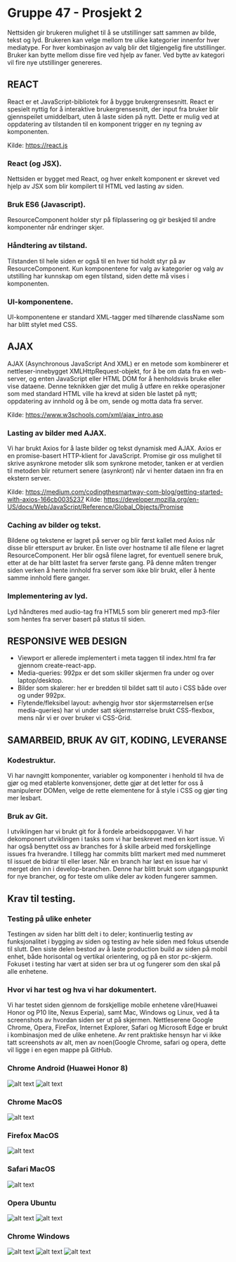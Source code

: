 # Gruppe 47 - Prosjekt 2

Nettsiden gir brukeren mulighet til å se utstillinger satt sammen av bilde, tekst og lyd. Brukeren kan velge mellom tre ulike kategorier innenfor hver mediatype. For hver kombinasjon av valg blir det tilgjengelig fire utstillinger. Bruker kan bytte mellom disse fire ved hjelp av faner. Ved bytte av kategori vil fire nye utstillinger genereres.

## REACT
React er et JavaScript-bibliotek for å bygge brukergrensesnitt. React er spesielt nyttig for å interaktive brukergrensesnitt, der input fra bruker blir gjennspeilet umiddelbart, uten å laste siden på nytt. Dette er mulig ved at oppdatering av tilstanden til en komponent trigger en ny tegning av komponenten.

Kilde: https://react.js

### React (og JSX).

Nettsiden er bygget med React, og hver enkelt komponent er skrevet ved hjelp av JSX som blir kompilert til HTML ved lasting av siden. 

### Bruk ES6 (Javascript).

ResourceComponent holder styr på filplassering og gir beskjed til andre komponenter når endringer skjer.

### Håndtering av tilstand.

Tilstanden til hele siden er også til en hver tid holdt styr på av ResourceComponent. Kun komponentene for valg av kategorier og valg av utstilling har kunnskap om egen tilstand, siden dette må vises i komponenten. 

### UI-komponentene.

UI-komponentene er standard XML-tagger med tilhørende className som har blitt stylet med CSS.

## AJAX

AJAX (Asynchronous JavaScript And XML) er en metode som kombinerer et nettleser-innebygget XMLHttpRequest-objekt, for å be om data fra en web-server, og enten JavaScript eller HTML DOM for å henholdsvis bruke eller vise dataene. Denne teknikken gjør det mulig å utføre en rekke operasjoner som med standard HTML ville ha krevd at siden ble lastet på nytt; oppdatering av innhold og å be om, sende og motta data fra server.

Kilde: https://www.w3schools.com/xml/ajax_intro.asp

### Lasting av bilder med AJAX.

Vi har brukt Axios for å laste bilder og tekst dynamisk med AJAX. Axios er en promise-basert HTTP-klient for JavaScript. Promise gir oss mulighet til skrive asynkrone metoder slik som synkrone metoder, tanken er at verdien til metoden blir returnert senere (asynkront) når vi henter dataen inn fra en ekstern server.

Kilde: https://medium.com/codingthesmartway-com-blog/getting-started-with-axios-166cb0035237
Kilde: https://developer.mozilla.org/en-US/docs/Web/JavaScript/Reference/Global_Objects/Promise

### Caching av bilder og tekst.

Bildene og tekstene er lagret på server og blir først kallet med Axios når disse blir etterspurt av bruker. En liste over hostname til alle filene er lagret ResourceComponent. Her blir også filene lagret, for eventuell senere bruk, etter at de har blitt lastet fra server første gang. På denne måten trenger siden verken å hente innhold fra server som ikke blir brukt, eller å hente samme innhold flere ganger. 

### Implementering av lyd.

Lyd håndteres med audio-tag fra HTML5 som blir generert med mp3-filer som hentes fra server basert på status til siden.

## RESPONSIVE WEB DESIGN

- Viewport er allerede implementert i meta taggen til index.html fra før gjennom create-react-app.
- Media-queries: 992px er det som skiller skjermen fra under og over laptop/desktop.
- Bilder som skalerer: her er bredden til bildet satt til auto i CSS både over og under 992px.
- Flytende/fleksibel layout: avhengig hvor stor skjermstørrelsen er(se media-queries) har vi under satt skjermstørrelse brukt CSS-flexbox, mens når vi er over bruker vi CSS-Grid.

## SAMARBEID, BRUK AV GIT, KODING, LEVERANSE

### Kodestruktur.

Vi har navngitt komponenter, variabler og komponenter i henhold til hva de gjør og med etablerte konvensjoner, dette gjør at det letter for oss å manipulerer DOMen, velge de rette elementene for å style i CSS og gjør ting mer lesbart.


### Bruk av Git.

I utviklingen har vi brukt git for å fordele arbeidsoppgaver. Vi har dekomponert utviklingen i tasks som vi har beskrevet med en kort issue. Vi har også benyttet oss av branches for å skille arbeid med forskjellinge issues fra hverandre. I tillegg har commits blitt markert med med nummeret til issuet de bidrar til eller løser. Når en branch har løst en issue har vi merget den inn i develop-branchen. Denne har blitt brukt som utgangspunkt for nye brancher, og for teste om ulike deler av koden fungerer sammen.  

## Krav til testing.

### Testing på ulike enheter

Testingen av siden har blitt delt i to deler; kontinuerlig testing av funksjonalitet i bygging av siden og testing av hele siden med fokus utsende til slutt. Den siste delen bestod av å laste production build av siden på mobil enhet, både horisontal og vertikal orientering, og på en stor pc-skjerm. Fokuset i testing har vært at siden ser bra ut og fungerer som den skal på alle enhetene. 

### Hvor vi har test og hva vi har dokumentert.

Vi har testet siden gjennom de forskjellige mobile enhetene våre(Huawei Honor og P10 lite, Nexus Experia), samt Mac, Windows og Linux, ved å ta screenshots av hvordan siden ser ut på skjermen. Nettleserene Google Chrome, Opera, FireFox, Internet Explorer, Safari og Microsoft Edge er brukt i kombinasjon med de ulike enhetene. Av rent praktiske hensyn har vi ikke tatt screenshots av alt, men av noen(Google Chrome, safari og opera, dette vil ligge i en egen mappe på GitHub.


### Chrome Android (Huawei Honor 8)
![alt text](https://i.imgur.com/ReiFceE.png "Chrome Android 1")
![alt text](https://i.imgur.com/3pGSUQB.png "Chrome Android 2")

### Chrome MacOS
![alt text](https://i.imgur.com/qyskg1s.jpg "Chrome MacOS")

### Firefox MacOS
![alt text](https://i.imgur.com/HGTm3Ky.jpg "Firefoc MacOS")

### Safari MacOS
![alt text](https://i.imgur.com/03glVe3.jpg "Safari MacOS")

### Opera Ubuntu
![alt text](https://i.imgur.com/XlvTapa.png "Opera Ubuntu 1")
![alt text](https://i.imgur.com/kmPp0d4.png "Opera Ubuntu 2")

### Chrome Windows
![alt text](https://i.imgur.com/5n5kkvw.png "Chrome Windows 1")
![alt text](https://i.imgur.com/5vqk014.png "Chrome Windows 1")
![alt text](https://i.imgur.com/CKuMZda.png "Chrome Windows 1")

